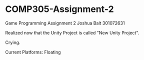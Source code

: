 # COMP305-Assignment-2
Game Programming Assignment 2 Joshua Balt 301072631

Realized now that the Unity Project is called "New Unity Project". 

Crying.


Current Platforms: Floating
